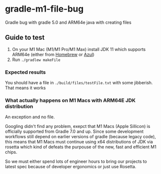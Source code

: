 # gradle-m1-file-bug
Gradle bug with gradle 5.0 and ARM64e java with creating files

## Guide to test
1. On your M1 Mac (M1/M1 Pro/M1 Max) install JDK 11 which supports ARM64e (either from [Homebrew](https://formulae.brew.sh/formula/openjdk@11) or [Azul](https://cdn.azul.com/zulu/bin/zulu11.52.13-ca-jdk11.0.13-macosx_aarch64.dmg))
1.  Run `./gradlew makeFile`

### Expected results
You should have a file in `./build/files/testFile.txt` with some jibberish. That means it works

### What actually happens on M1 Macs with ARM64E JDK distribution
An exception and no file.

Googling didn't find any problem, exepct that M1 Macs (Apple Sillicon) is officially supported from Gradle 7.0 and up. Since some development workflows still depend on earlier versions of gradle (because legacy code), this means that M1 Macs must continue using x64 distributions of JDK via rosetta which kind of defeats the purpouse of the new, fast and efficient M1 chips.

So we must either spend lots of engineer hours to bring our projects to latest spec because of developer ergonomics or just use Rosetta.

